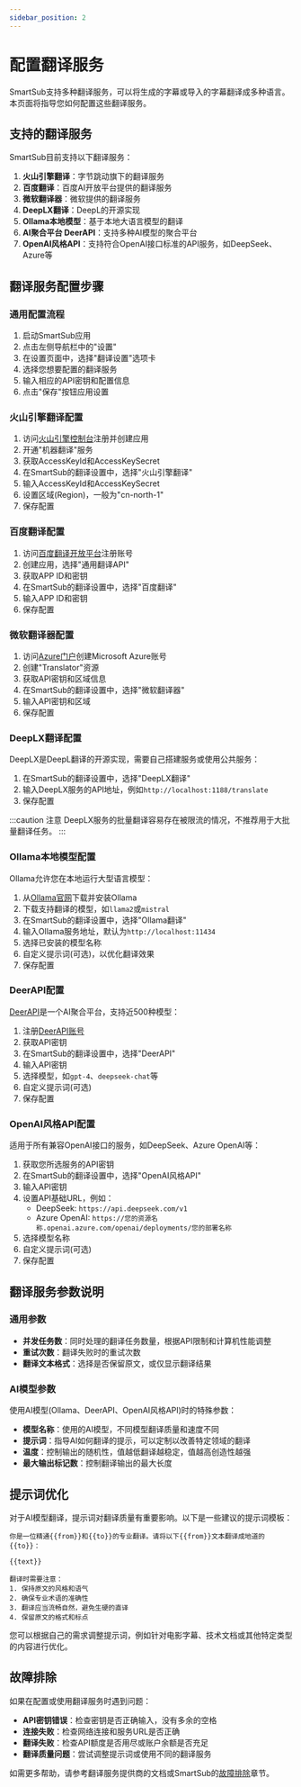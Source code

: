 ```yaml
---
sidebar_position: 2
---
```


# 配置翻译服务

SmartSub支持多种翻译服务，可以将生成的字幕或导入的字幕翻译成多种语言。本页面将指导您如何配置这些翻译服务。

## 支持的翻译服务

SmartSub目前支持以下翻译服务：

1. **火山引擎翻译**：字节跳动旗下的翻译服务
2. **百度翻译**：百度AI开放平台提供的翻译服务
3. **微软翻译器**：微软提供的翻译服务
4. **DeepLX翻译**：DeepL的开源实现
5. **Ollama本地模型**：基于本地大语言模型的翻译
6. **AI聚合平台 DeerAPI**：支持多种AI模型的聚合平台
7. **OpenAI风格API**：支持符合OpenAI接口标准的API服务，如DeepSeek、Azure等

## 翻译服务配置步骤

### 通用配置流程

1. 启动SmartSub应用
2. 点击左侧导航栏中的"设置"
3. 在设置页面中，选择"翻译设置"选项卡
4. 选择您想要配置的翻译服务
5. 输入相应的API密钥和配置信息
6. 点击"保存"按钮应用设置

### 火山引擎翻译配置

1. 访问[火山引擎控制台](https://console.volcengine.com/)注册并创建应用
2. 开通"机器翻译"服务
3. 获取AccessKeyId和AccessKeySecret
4. 在SmartSub的翻译设置中，选择"火山引擎翻译"
5. 输入AccessKeyId和AccessKeySecret
6. 设置区域(Region)，一般为"cn-north-1"
7. 保存配置

### 百度翻译配置

1. 访问[百度翻译开放平台](https://fanyi-api.baidu.com/)注册账号
2. 创建应用，选择"通用翻译API"
3. 获取APP ID和密钥
4. 在SmartSub的翻译设置中，选择"百度翻译"
5. 输入APP ID和密钥
6. 保存配置

### 微软翻译器配置

1. 访问[Azure门户](https://portal.azure.com/)创建Microsoft Azure账号
2. 创建"Translator"资源
3. 获取API密钥和区域信息
4. 在SmartSub的翻译设置中，选择"微软翻译器"
5. 输入API密钥和区域
6. 保存配置

### DeepLX翻译配置

DeepLX是DeepL翻译的开源实现，需要自己搭建服务或使用公共服务：

1. 在SmartSub的翻译设置中，选择"DeepLX翻译"
2. 输入DeepLX服务的API地址，例如`http://localhost:1188/translate`
3. 保存配置

:::caution 注意
DeepLX服务的批量翻译容易存在被限流的情况，不推荐用于大批量翻译任务。
:::

### Ollama本地模型配置

Ollama允许您在本地运行大型语言模型：

1. 从[Ollama官网](https://ollama.ai/)下载并安装Ollama
2. 下载支持翻译的模型，如`llama2`或`mistral`
3. 在SmartSub的翻译设置中，选择"Ollama翻译"
4. 输入Ollama服务地址，默认为`http://localhost:11434`
5. 选择已安装的模型名称
6. 自定义提示词(可选)，以优化翻译效果
7. 保存配置

### DeerAPI配置

[DeerAPI](https://api.deerapi.com/register?aff=QvHM)是一个AI聚合平台，支持近500种模型：

1. 注册[DeerAPI账号](https://api.deerapi.com/register?aff=QvHM)
2. 获取API密钥
3. 在SmartSub的翻译设置中，选择"DeerAPI"
4. 输入API密钥
5. 选择模型，如`gpt-4`、`deepseek-chat`等
6. 自定义提示词(可选)
7. 保存配置

### OpenAI风格API配置

适用于所有兼容OpenAI接口的服务，如DeepSeek、Azure OpenAI等：

1. 获取您所选服务的API密钥
2. 在SmartSub的翻译设置中，选择"OpenAI风格API"
3. 输入API密钥
4. 设置API基础URL，例如：
   - DeepSeek: `https://api.deepseek.com/v1`
   - Azure OpenAI: `https://您的资源名称.openai.azure.com/openai/deployments/您的部署名称`
5. 选择模型名称
6. 自定义提示词(可选)
7. 保存配置

## 翻译服务参数说明

### 通用参数

- **并发任务数**：同时处理的翻译任务数量，根据API限制和计算机性能调整
- **重试次数**：翻译失败时的重试次数
- **翻译文本格式**：选择是否保留原文，或仅显示翻译结果

### AI模型参数

使用AI模型(Ollama、DeerAPI、OpenAI风格API)时的特殊参数：

- **模型名称**：使用的AI模型，不同模型翻译质量和速度不同
- **提示词**：指导AI如何翻译的提示，可以定制以改善特定领域的翻译
- **温度**：控制输出的随机性，值越低翻译越稳定，值越高创造性越强
- **最大输出标记数**：控制翻译输出的最大长度

## 提示词优化

对于AI模型翻译，提示词对翻译质量有重要影响。以下是一些建议的提示词模板：

```
你是一位精通{{from}}和{{to}}的专业翻译。请将以下{{from}}文本翻译成地道的{{to}}：

{{text}}

翻译时需要注意：
1. 保持原文的风格和语气
2. 确保专业术语的准确性
3. 翻译应当流畅自然，避免生硬的直译
4. 保留原文的格式和标点
```

您可以根据自己的需求调整提示词，例如针对电影字幕、技术文档或其他特定类型的内容进行优化。

## 故障排除

如果在配置或使用翻译服务时遇到问题：

- **API密钥错误**：检查密钥是否正确输入，没有多余的空格
- **连接失败**：检查网络连接和服务URL是否正确
- **翻译失败**：检查API额度是否用尽或账户余额是否充足
- **翻译质量问题**：尝试调整提示词或使用不同的翻译服务

如需更多帮助，请参考翻译服务提供商的文档或SmartSub的[故障排除](../faq/troubleshooting)章节。 
